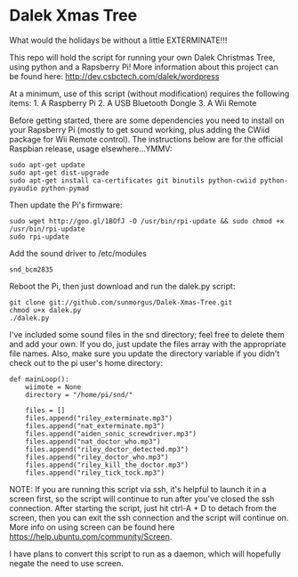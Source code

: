 Dalek Xmas Tree
===============

What would the holidays be without a little EXTERMINATE!!!

This repo will hold the script for running your own Dalek Christmas Tree, using python and a Rapsberry Pi! More information about this project can be found here: http://dev.csbctech.com/dalek/wordpress

At a minimum, use of this script (without modification) requires the following items:
	1. A Raspberry Pi
	2. A USB Bluetooth Dongle
	3. A Wii Remote

Before getting started, there are some dependencies you need to install on your Rapsberry Pi (mostly to get sound working, plus adding the CWiid package for Wii Remote control). The instructions below are for the official Raspbian release, usage elsewhere...YMMV:

	sudo apt-get update
	sudo apt-get dist-upgrade
	sudo apt-get install ca-certificates git binutils python-cwiid python-pyaudio python-pymad
	
Then update the Pi's firmware:

	sudo wget http://goo.gl/1BOfJ -O /usr/bin/rpi-update && sudo chmod +x /usr/bin/rpi-update 
	sudo rpi-update
	
Add the sound driver to /etc/modules

	snd_bcm2835
	
Reboot the Pi, then just download and run the dalek.py script:

	git clone git://github.com/sunmorgus/Dalek-Xmas-Tree.git
	chmod u+x dalek.py
	./dalek.py
	
I've included some sound files in the snd directory; feel free to delete them and add your own. If you do, just update the files array with the appropriate file names. Also, make sure you update the directory variable if you didn't check out to the pi user's home directory:

	def mainLoop():
	    wiimote = None
	    directory = "/home/pi/snd/"
	
	    files = []
	    files.append("riley_exterminate.mp3")
	    files.append("nat_exterminate.mp3")
	    files.append("aiden_sonic_screwdriver.mp3")
	    files.append("nat_doctor_who.mp3")
	    files.append("riley_doctor_detected.mp3")
	    files.append("riley_doctor_who.mp3")
	    files.append("riley_kill_the_doctor.mp3")
	    files.append("riley_tick_tock.mp3")

NOTE: If you are running this script via ssh, it's helpful to launch it in a screen first, so the script will continue to run after you've closed the ssh connection. After starting the script, just hit ctrl-A + D to detach from the screen, then you can exit the ssh connection and the script will continue on. More info on using screen can be found here https://help.ubuntu.com/community/Screen.

I have plans to convert this script to run as a daemon, which will hopefully negate the need to use screen.
